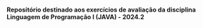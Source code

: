 #### Repositório destinado aos exercícios de avaliação da disciplina Linguagem de Programação I (JAVA) - 2024.2
